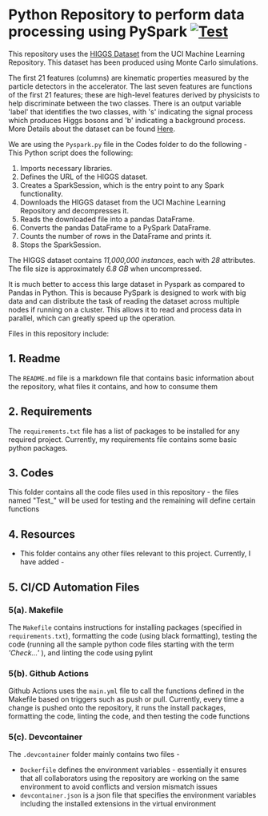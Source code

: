 # Python Repository to perform data processing using PySpark [![Test](https://github.com/nogibjj/DukeIDS706_ds655_Week10/actions/workflows/test.yml/badge.svg)](https://github.com/nogibjj/DukeIDS706_ds655_Week10/actions/workflows/test.yml)

This repository uses the [HIGGS Dataset](https://archive.ics.uci.edu/ml/datasets/HIGGS) from the UCI Machine Learning Repository. This dataset has been produced using Monte Carlo simulations. 

The first 21 features (columns) are kinematic properties measured by the particle detectors in the accelerator. The last seven features are functions of the first 21 features; these are high-level features derived by physicists to help discriminate between the two classes. There is an output variable 'label' that identifies the two classes, with 's' indicating the signal process which produces Higgs bosons and 'b' indicating a background process. More Details about the dataset can be found [Here](https://archive.ics.uci.edu/ml/machine-learning-databases/00280/).


We are using the `Pyspark.py` file in the Codes folder to do the following - 
This Python script does the following:

1. Imports necessary libraries.
2. Defines the URL of the HIGGS dataset.
3. Creates a SparkSession, which is the entry point to any Spark functionality.
4. Downloads the HIGGS dataset from the UCI Machine Learning Repository and decompresses it.
5. Reads the downloaded file into a pandas DataFrame.
6. Converts the pandas DataFrame to a PySpark DataFrame.
7. Counts the number of rows in the DataFrame and prints it.
8. Stops the SparkSession.

The HIGGS dataset contains *11,000,000 instances*, each with *28* attributes. The file size is approximately *6.8 GB* when uncompressed.

It is much better to access this large dataset in Pyspark as compared to Pandas in Python. This is because PySpark is designed to work with big data and can distribute the task of reading the dataset across multiple nodes if running on a cluster. This allows it to read and process data in parallel, which can greatly speed up the operation.



Files in this repository include:


## 1. Readme
  The `README.md` file is a markdown file that contains basic information about the repository, what files it contains, and how to consume them


## 2. Requirements
  The `requirements.txt` file has a list of packages to be installed for any required project. Currently, my requirements file contains some basic python packages.


## 3. Codes
  This folder contains all the code files used in this repository - the files named "Test_" will be used for testing and the remaining will define certain functions


## 4. Resources
  -  This folder contains any other files relevant to this project. Currently, I have added -


## 5. CI/CD Automation Files


  ### 5(a). Makefile
  The `Makefile` contains instructions for installing packages (specified in `requirements.txt`), formatting the code (using black formatting), testing the code (running all the sample python code files starting with the term *'Check...'* ), and linting the code using pylint


  ### 5(b). Github Actions
  Github Actions uses the `main.yml` file to call the functions defined in the Makefile based on triggers such as push or pull. Currently, every time a change is pushed onto the repository, it runs the install packages, formatting the code, linting the code, and then testing the code functions


  ### 5(c). Devcontainer
  
  The `.devcontainer` folder mainly contains two files - 
  * `Dockerfile` defines the environment variables - essentially it ensures that all collaborators using the repository are working on the same environment to avoid conflicts and version mismatch issues
  * `devcontainer.json` is a json file that specifies the environment variables including the installed extensions in the virtual environment
